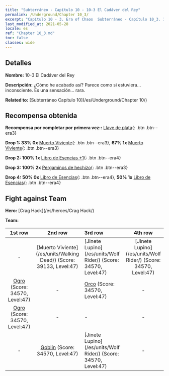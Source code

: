 ```yaml
---
title: "Subterráneo - Capítulo 10 - 10-3 El Cadáver del Rey"
permalink: /Underground/Chapter 10_3/
excerpt: "Capítulo 10 - 3. Era of Chaos  Subterráneo - Capítulo 10_3. 10-3 El Cadáver del Rey"
last_modified_at: 2021-05-28
locale: es
ref: "Chapter 10_3.md"
toc: false
classes: wide
---
```


## Detalles

 **Nombre:** 10-3 El Cadáver del Rey

 **Descripción:** ¿Cómo he acabado así? Parece como si estuviera... inconsciente. Es una sensación... rara.

 **Related to:** [Subterráneo Capítulo 10](/es/Underground/Chapter 10/)

## Recompensa obtenida

 **Recompensa por completar por primera vez::** [Llave de plata](/ItemsES/con_693/){: .btn .btn--era3}

 **Drop 1:** **33% 0x** [Muerto Viviente](/ItemsES/unt_209/){: .btn .btn--era3}, **67% 1x** [Muerto Viviente](/ItemsES/unt_209/){: .btn .btn--era3}

 **Drop 2:** **100% 1x** [Libro de Esencias +1](/ItemsES/mat_46/){: .btn .btn--era4}

 **Drop 3:** **100% 2x** [Pergaminos de hechizo](/ItemsES/con_694/){: .btn .btn--era3}

 **Drop 4:** **50% 0x** [Libro de Esencias](/ItemsES/mat_39/){: .btn .btn--era4}, **50% 1x** [Libro de Esencias](/ItemsES/mat_39/){: .btn .btn--era4}


## Fight against Team
 **Hero:** [Crag Hack](/es/heroes/Crag Hack/)

 **Team:**


  | 1st row | 2nd row | 3rd row | 4th row |
  |:----:|:----:|:----|:----:|
  | - | [Muerto Viviente](/es/units/Walking Dead/) (Score: 39133, Level:47)  | [Jinete Lupino](/es/units/Wolf Rider/) (Score: 34570, Level:47)  | [Jinete Lupino](/es/units/Wolf Rider/) (Score: 34570, Level:47)  |
  | [Ogro](/es/units/Ogre/) (Score: 34570, Level:47)  | - | [Orco](/es/units/Orc/) (Score: 34570, Level:47)  | - |
  | [Ogro](/es/units/Ogre/) (Score: 34570, Level:47)  | - | - | - |
  | - | [Goblin](/es/units/Goblin/) (Score: 34570, Level:47)  | [Jinete Lupino](/es/units/Wolf Rider/) (Score: 34570, Level:47)  | - |



